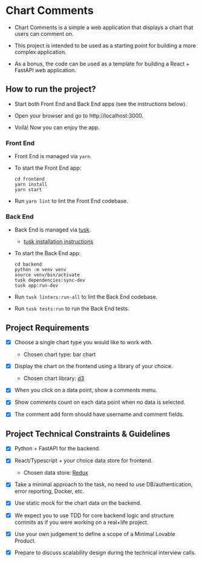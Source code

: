 # Chart Comments

+ Chart Comments is a simple a web application that displays a chart that users 
  can comment on.

+ This project is intended to be used as a starting point for building 
  a more complex application.

+ As a bonus, the code can be used as a template for building
  a React + FastAPI web application.

## How to run the project?

+ Start both Front End and Back End apps (see the instructions below).

+ Open your browser and go to http://localhost:3000.

+ Voilà! Now you can enjoy the app.

### Front End

+ Front End is managed via `yarn`.

+ To start the Front End app:

  ```shell
  cd frontend
  yarn install
  yarn start
  ```

+ Run `yarn lint` to lint the Front End codebase.

### Back End

+ Back End is managed via [tusk](https://github.com/rliebz/tusk).

  + [tusk installation instructions](https://github.com/rliebz/tusk#installation)

+ To start the Back End app:

    ```shell
    cd backend
    python -m venv venv
    source venv/bin/activate
    tusk dependencies:sync-dev
    tusk app:run-dev
    ```
+ Run `tusk linters:run-all` to lint the Back End codebase.

+ Run `tusk tests:run` to run the Back End tests.

## Project Requirements

+ [x] Choose a single chart type you would like to work with.
  + Chosen chart type: bar chart

+ [x] Display the chart on the frontend using a library of your choice.
  + Chosen chart library: [d3](https://github.com/d3/d3)

+ [x] When you click on a data point, show a comments menu.

+ [x] Show comments count on each data point when no data is selected.

+ [x] The comment add form should have username and comment fields.

## Project Technical Constraints & Guidelines

+ [x] Python + FastAPI for the backend.

+ [x] React/Typescript + your choice data store for frontend.
  + Chosen data store: [Redux](https://redux.js.org)

+ [x] Take a minimal approach to the task, no need to use DB/authentication, 
  error reporting, Docker, etc.

+ [x] Use static mock for the chart data on the backend.

+ [x] We expect you to use TDD for core backend logic and structure commits as 
  if you were working on a real+life project.

+ [x] Use your own judgement to define a scope of a Minimal Lovable Product.

+ [x] Prepare to discuss scalability design during the technical interview 
  calls.
